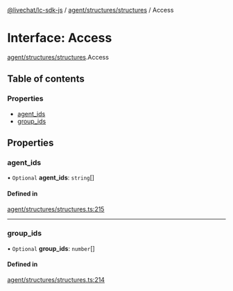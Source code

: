 [@livechat/lc-sdk-js](../README.md) / [agent/structures/structures](../modules/agent_structures_structures.md) / Access

# Interface: Access

[agent/structures/structures](../modules/agent_structures_structures.md).Access

## Table of contents

### Properties

- [agent\_ids](agent_structures_structures.Access.md#agent_ids)
- [group\_ids](agent_structures_structures.Access.md#group_ids)

## Properties

### agent\_ids

• `Optional` **agent\_ids**: `string`[]

#### Defined in

[agent/structures/structures.ts:215](https://github.com/livechat/lc-sdk-js/blob/a63b0a6/src/agent/structures/structures.ts#L215)

___

### group\_ids

• `Optional` **group\_ids**: `number`[]

#### Defined in

[agent/structures/structures.ts:214](https://github.com/livechat/lc-sdk-js/blob/a63b0a6/src/agent/structures/structures.ts#L214)
